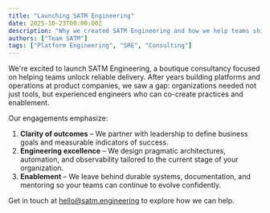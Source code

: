 ```yaml
---
title: "Launching SATM Engineering"
date: 2025-10-23T00:00:00Z
description: "Why we created SATM Engineering and how we help teams ship with confidence."
authors: ["Team SATM"]
tags: ["Platform Engineering", "SRE", "Consulting"]
---
```


We're excited to launch SATM Engineering, a boutique consultancy focused on helping teams unlock reliable delivery. After years building platforms and operations at product companies, we saw a gap: organizations needed not just tools, but experienced engineers who can co-create practices and enablement.

Our engagements emphasize:

1. **Clarity of outcomes** – We partner with leadership to define business goals and measurable indicators of success.
2. **Engineering excellence** – We design pragmatic architectures, automation, and observability tailored to the current stage of your organization.
3. **Enablement** – We leave behind durable systems, documentation, and mentoring so your teams can continue to evolve confidently.

Get in touch at [hello@satm.engineering](mailto:hello@satm.engineering) to explore how we can help.
